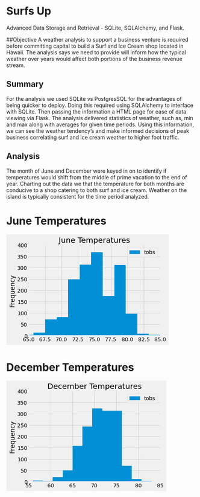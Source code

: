 # Surfs Up
Advanced Data Storage and Retrieval - SQLite, SQLAlchemy, and Flask.

##Objective
A weather analysis to support a business venture is required before committing capital to build a Surf and Ice Cream shop located in Hawaii.  The analysis says we need to provide will inform how the typical weather over years would affect both portions of the business revenue stream.

## Summary
For the analysis we used SQLite vs PostgresSQL for the advantages of being quicker to deploy.  Doing this required using SQLAlchemy to interface with SQLite.  Then passing the information a HTML page for ease of data viewing via Flask.  The analysis delivered statistics of weather, such as, min and max along with averages for given time periods.  Using this information, we can see the weather tendency’s and make informed decisions of peak business correlating surf and ice cream weather to higher foot traffic. 

## Analysis
The month of June and December were keyed in on to identify if temperatures would shift from the middle of prime vacation to the end of year.  Charting out the data we that the temperature for both months are conducive to a shop catering to both surf and ice cream.  Weather on the island is typically consistent for the time period analyzed. 

# June Temperatures
![June_Temp](https://github.com/vhernandezjr/Surfs_Up/blob/main/PNG/June_Temp.png)

# December Temperatures
![Dec_Temp](https://github.com/vhernandezjr/Surfs_Up/blob/main/PNG/Dec_Temp.png)
